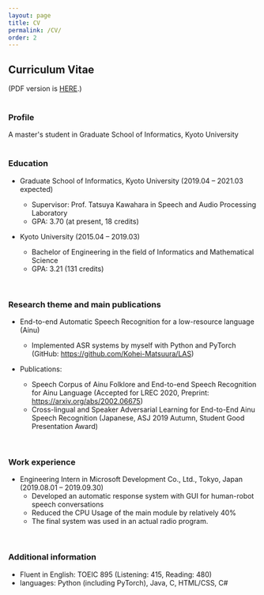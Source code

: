 ```yaml
---
layout: page
title: CV
permalink: /CV/
order: 2
---
```

## Curriculum Vitae
(PDF version is <a href="/assets/CV.pdf" target="_blank">HERE</a>.)  
<br>

### Profile

A master's student in Graduate School of Informatics, Kyoto University  
<br>

### Education

- Graduate School of Informatics, Kyoto University (2019.04 – 2021.03 expected)  
  - Supervisor: Prof. Tatsuya Kawahara in Speech and Audio Processing Laboratory
  - GPA: 3.70 (at present, 18 credits)


- Kyoto University (2015.04 – 2019.03)  
  - Bachelor of Engineering in the field of Informatics and Mathematical Science
  - GPA: 3.21 (131 credits)  
<br>

### Research theme and main publications

- End-to-end Automatic Speech Recognition for a low-resource language (Ainu)
  - Implemented ASR systems by myself with Python and PyTorch
(GitHub: https://github.com/Kohei-Matsuura/LAS)

- Publications:
  - Speech Corpus of Ainu Folklore and End-to-end Speech Recognition for Ainu Language
(Accepted for LREC 2020, Preprint: https://arxiv.org/abs/2002.06675)
  - Cross-lingual and Speaker Adversarial Learning for End-to-End Ainu Speech Recognition
(Japanese, ASJ 2019 Autumn, Student Good Presentation Award)  
<br>

### Work experience

- Engineering Intern in Microsoft Development Co., Ltd., Tokyo, Japan (2019.08.01 – 2019.09.30)
  - Developed an automatic response system with GUI for human-robot speech conversations
  - Reduced the CPU Usage of the main module by relatively 40%
  - The final system was used in an actual radio program.  
<br>

### Additional information
- Fluent in English: TOEIC 895 (Listening: 415, Reading: 480)
- languages: Python (including PyTorch), Java, C, HTML/CSS, C#
